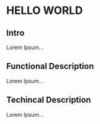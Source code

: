 # HELLO WORLD

## Intro

Lorem Ipsum...

## Functional Description
Lorem Ipsum...

## Techincal Description

Lorem Ipsum...